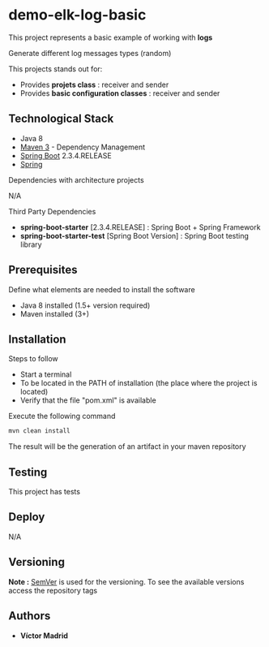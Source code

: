 # demo-elk-log-basic

This project represents a basic example of working with **logs** 

Generate different log messages types (random)

This projects stands out for:

* Provides **projets class** : receiver and sender
* Provides **basic configuration classes** : receiver and sender

## Technological Stack

* Java 8
* [Maven 3](https://maven.apache.org/) - Dependency Management
* [Spring Boot](https://spring.io/projects/spring-boot) 2.3.4.RELEASE
* [Spring](https://spring.io)
 

Dependencies with architecture projects

N/A

Third Party Dependencies

* **spring-boot-starter** [2.3.4.RELEASE] : Spring Boot + Spring Framework 
* **spring-boot-starter-test** [Spring Boot Version] : Spring Boot testing library


## Prerequisites

Define what elements are needed to install the software

* Java 8 installed (1.5+ version required)
* Maven installed  (3+)





## Installation

Steps to follow

* Start a terminal
* To be located in the PATH of installation (the place where the project is located)
* Verify that the file "pom.xml" is available

Execute the following command

```bash
mvn clean install
```

The result will be the generation of an artifact in your maven repository





## Testing

This project has tests





## Deploy

N/A





## Versioning

**Note :** [SemVer](http://semver.org/) is used for the versioning. 
To see the available versions access the repository tags





## Authors

* **Víctor Madrid**
